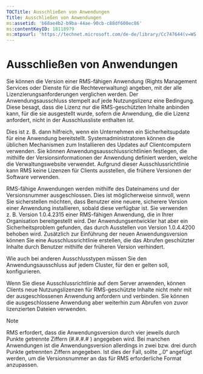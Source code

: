 ```yaml
---
TOCTitle: Ausschließen von Anwendungen
Title: Ausschließen von Anwendungen
ms:assetid: 'b68ae4b2-b9ba-44ae-90cb-c88df600ec86'
ms:contentKeyID: 18118979
ms:mtpsurl: 'https://technet.microsoft.com/de-de/library/Cc747644(v=WS.10)'
---
```


Ausschließen von Anwendungen
============================

Sie können die Version einer RMS-fähigen Anwendung (Rights Management Services oder Dienste für die Rechteverwaltung) angeben, mit der alle Lizenzierungsanforderungen verglichen werden. Der Anwendungsausschluss stempelt auf jede Nutzungslizenz eine Bedingung. Diese besagt, dass die Lizenz nur die RMS-geschützten Inhalte anbinden kann, für die sie ausgestellt wurde, sofern die Anwendung, die die Lizenz anfordert, nicht in der Ausschlussliste enthalten ist.

Dies ist z. B. dann hilfreich, wenn ein Unternehmen ein Sicherheitsupdate für eine Anwendung bereitstellt. Systemadministratoren können die üblichen Mechanismen zum Installieren des Updates auf Clientcomputern verwenden. Sie können Anwendungsausschlussrichtlinien festlegen, die mithilfe der Versionsinformationen der Anwendung definiert werden, welche die Verwaltungswebsite verwendet. Aufgrund dieser Ausschlussrichtlinie kann RMS keine Lizenzen für Clients ausstellen, die frühere Versionen der Software verwenden.

RMS-fähige Anwendungen werden mithilfe des Dateinamens und der Versionsnummer ausgeschlossen. Dies ist möglicherweise sinnvoll, wenn Sie sicherstellen möchten, dass Benutzer eine neuere, sicherere Version einer Anwendung installieren, sobald diese verfügbar ist. Sie verwenden z. B. Version 1.0.4.2315 einer RMS-fähigen Anwendung, die in Ihrer Organisation bereitgestellt wird. Der Anwendungsentwickler hat aber ein Sicherheitsproblem gefunden, das durch Ausstellen von Version 1.0.4.4200 behoben wird. Zusätzlich zur Einführung der neuen Anwendungsversion können Sie eine Ausschlussrichtlinie erstellen, die das Abrufen geschützter Inhalte durch Benutzer mithilfe der früheren Version verhindert.

Wie auch bei anderen Ausschlusstypen müssen Sie den Anwendungsausschluss auf jedem Cluster, für den er gelten soll, konfigurieren.

Wenn Sie diese Ausschlussrichtlinie auf dem Server anwenden, können Clients neue Nutzungslizenzen für RMS-geschützte Inhalte nicht mehr mit der ausgeschlossenen Anwendung anfordern und verbinden. Sie können die ausgeschlossene Anwendung aber weiterhin zum Abrufen von zuvor lizenzierten Dateien verwenden.

> [!NOTE]
> RMS erfordert, dass die Anwendungsversion durch vier jeweils durch Punkte getrennte Ziffern (\#.\#.\#.\# ) angegeben wird. Bei manchen Anwendungen ist die Anwendungsversion allerdings in zwei bzw. drei durch Punkte getrennten Ziffern angegeben. Ist dies der Fall, sollte „.0“ angefügt werden, um die Versionsnummer an das für RMS erforderliche Format anzupassen. 